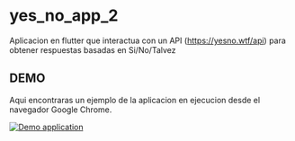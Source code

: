 # yes_no_app_2

Aplicacion en flutter que interactua con un API (https://yesno.wtf/api) para obtener respuestas basadas en Si/No/Talvez

## DEMO

Aqui encontraras un ejemplo de la aplicacion en ejecucion desde el navegador Google Chrome.

[![Demo application](../imageness/yes_no_app2_demo.png)](https://www.python.org/)

